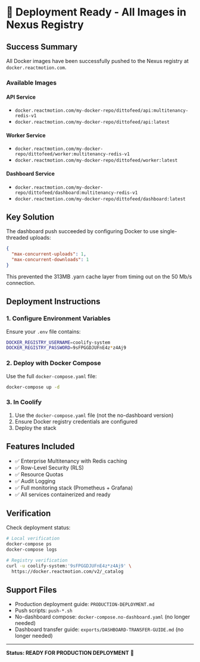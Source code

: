 # 🎉 Deployment Ready - All Images in Nexus Registry

## Success Summary

All Docker images have been successfully pushed to the Nexus registry at `docker.reactmotion.com`.

### Available Images

#### API Service
- `docker.reactmotion.com/my-docker-repo/dittofeed/api:multitenancy-redis-v1`
- `docker.reactmotion.com/my-docker-repo/dittofeed/api:latest`

#### Worker Service
- `docker.reactmotion.com/my-docker-repo/dittofeed/worker:multitenancy-redis-v1`
- `docker.reactmotion.com/my-docker-repo/dittofeed/worker:latest`

#### Dashboard Service
- `docker.reactmotion.com/my-docker-repo/dittofeed/dashboard:multitenancy-redis-v1`
- `docker.reactmotion.com/my-docker-repo/dittofeed/dashboard:latest`

## Key Solution

The dashboard push succeeded by configuring Docker to use single-threaded uploads:
```json
{
  "max-concurrent-uploads": 1,
  "max-concurrent-downloads": 1
}
```

This prevented the 313MB .yarn cache layer from timing out on the 50 Mb/s connection.

## Deployment Instructions

### 1. Configure Environment Variables

Ensure your `.env` file contains:
```bash
DOCKER_REGISTRY_USERNAME=coolify-system
DOCKER_REGISTRY_PASSWORD=9sFPGGDJUFnE4z*z4Aj9
```

### 2. Deploy with Docker Compose

Use the full `docker-compose.yaml` file:
```bash
docker-compose up -d
```

### 3. In Coolify

1. Use the `docker-compose.yaml` file (not the no-dashboard version)
2. Ensure Docker registry credentials are configured
3. Deploy the stack

## Features Included

- ✅ Enterprise Multitenancy with Redis caching
- ✅ Row-Level Security (RLS)
- ✅ Resource Quotas
- ✅ Audit Logging
- ✅ Full monitoring stack (Prometheus + Grafana)
- ✅ All services containerized and ready

## Verification

Check deployment status:
```bash
# Local verification
docker-compose ps
docker-compose logs

# Registry verification
curl -u coolify-system:'9sFPGGDJUFnE4z*z4Aj9' \
  https://docker.reactmotion.com/v2/_catalog
```

## Support Files

- Production deployment guide: `PRODUCTION-DEPLOYMENT.md`
- Push scripts: `push-*.sh`
- No-dashboard compose: `docker-compose.no-dashboard.yaml` (no longer needed)
- Dashboard transfer guide: `exports/DASHBOARD-TRANSFER-GUIDE.md` (no longer needed)

---

**Status: READY FOR PRODUCTION DEPLOYMENT** 🚀